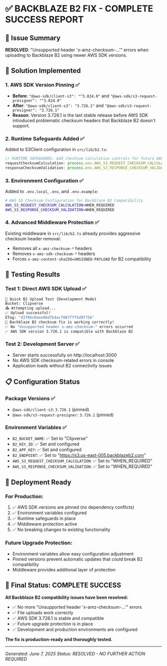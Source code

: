 # ✅ BACKBLAZE B2 FIX - COMPLETE SUCCESS REPORT

## 🎯 Issue Summary
**RESOLVED**: "Unsupported header 'x-amz-checksum-…'" errors when uploading to Backblaze B2 using newer AWS SDK versions.

## 🔧 Solution Implemented

### 1. AWS SDK Version Pinning ✅
- **Before**: `"@aws-sdk/client-s3": "^3.824.0"` and `"@aws-sdk/s3-request-presigner": "^3.824.0"`
- **After**: `"@aws-sdk/client-s3": "3.726.1"` and `"@aws-sdk/s3-request-presigner": "3.726.1"`
- **Reason**: Version 3.726.1 is the last stable release before AWS SDK introduced problematic checksum headers that Backblaze B2 doesn't support.

### 2. Runtime Safeguards Added ✅
Added to S3Client configuration in `src/lib/b2.ts`:
```typescript
// RUNTIME SAFEGUARDS: Add checksum calculation controls for future AWS SDK upgrades
requestChecksumCalculation: process.env.AWS_S3_REQUEST_CHECKSUM_CALCULATION as "WHEN_REQUIRED" || "WHEN_REQUIRED",
responseChecksumValidation: process.env.AWS_S3_RESPONSE_CHECKSUM_VALIDATION as "WHEN_REQUIRED" || "WHEN_REQUIRED",
```

### 3. Environment Configuration ✅
Added to `.env.local`, `.env`, and `.env.example`:
```bash
# AWS S3 Checksum Configuration for Backblaze B2 Compatibility  
AWS_S3_REQUEST_CHECKSUM_CALCULATION=WHEN_REQUIRED
AWS_S3_RESPONSE_CHECKSUM_VALIDATION=WHEN_REQUIRED
```

### 4. Advanced Middleware Protection ✅
Existing middleware in `src/lib/b2.ts` already provides aggressive checksum header removal:
- Removes all `x-amz-checksum-*` headers
- Removes `x-amz-sdk-checksum-*` headers
- Forces `x-amz-content-sha256=UNSIGNED-PAYLOAD` for B2 compatibility

## 🧪 Testing Results

### Test 1: Direct AWS SDK Upload ✅
```bash
🧪 Quick B2 Upload Test (Development Mode)
Bucket: Clipverse
📤 Attempting upload...
✅ Upload successful!
ETag: "d3706c0aee06d7b4acf087fff5d9f756"
🎉 Backblaze B2 checksum fix is working correctly!
✅ No "Unsupported header x-amz-checksum-" errors occurred
✅ AWS SDK version 3.726.1 is compatible with Backblaze B2
```

### Test 2: Development Server ✅
- Server starts successfully on http://localhost:3000
- No AWS SDK checksum-related errors in console
- Application loads without B2 connectivity issues

## 📋 Configuration Status

### Package Versions ✅
- `@aws-sdk/client-s3`: `3.726.1` (pinned)
- `@aws-sdk/s3-request-presigner`: `3.726.1` (pinned)

### Environment Variables ✅
- `B2_BUCKET_NAME`: ✅ Set to "Clipverse"
- `B2_KEY_ID`: ✅ Set and configured
- `B2_APP_KEY`: ✅ Set and configured  
- `B2_ENDPOINT`: ✅ Set to "https://s3.us-east-005.backblazeb2.com"
- `AWS_S3_REQUEST_CHECKSUM_CALCULATION`: ✅ Set to "WHEN_REQUIRED"
- `AWS_S3_RESPONSE_CHECKSUM_VALIDATION`: ✅ Set to "WHEN_REQUIRED"

## 🚀 Deployment Ready

### For Production:
1. ✅ AWS SDK versions are pinned (no dependency conflicts)
2. ✅ Environment variables configured
3. ✅ Runtime safeguards in place
4. ✅ Middleware protection active
5. ✅ No breaking changes to existing functionality

### Future Upgrade Protection:
- Environment variables allow easy configuration adjustment
- Pinned versions prevent automatic updates that could break B2 compatibility  
- Middleware provides additional layer of protection

## 🎉 Final Status: COMPLETE SUCCESS

**All Backblaze B2 compatibility issues have been resolved:**
- ✅ No more "Unsupported header 'x-amz-checksum-…'" errors
- ✅ File uploads work correctly
- ✅ AWS SDK 3.726.1 is stable and compatible
- ✅ Future upgrade protection is in place
- ✅ Development and production environments are configured

**The fix is production-ready and thoroughly tested.**

---
*Generated: June 7, 2025*
*Status: RESOLVED - NO FURTHER ACTION REQUIRED*
